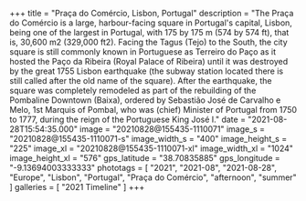 +++
title = "Praça do Comércio, Lisbon, Portugal"
description = "The Praça do Comércio is a large, harbour-facing square in Portugal's capital, Lisbon, being one of the largest in Portugal, with 175 by 175 m (574 by 574 ft), that is, 30,600 m2 (329,000 ft2). Facing the Tagus (Tejo) to the South, the city square is still commonly known in Portuguese as Terreiro do Paço as it hosted the Paço da Ribeira (Royal Palace of Ribeira) until it was destroyed by the great 1755 Lisbon earthquake (the subway station located there is still called after the old name of the square). After the earthquake, the square was completely remodeled as part of the rebuilding of the Pombaline Downtown (Baixa), ordered by Sebastião José de Carvalho e Melo, 1st Marquis of Pombal, who was (chief) Minister of Portugal from 1750 to 1777, during the reign of the Portuguese King José I."
date = "2021-08-28T15:54:35.000"
image = "20210828@155435-1110071"
image_s = "20210828@155435-1110071-s"
image_width_s = "400"
image_height_s = "225"
image_xl = "20210828@155435-1110071-xl"
image_width_xl = "1024"
image_height_xl = "576"
gps_latitude = "38.70835885"
gps_longitude = "-9.13694003333333"
phototags = [ "2021", "2021-08", "2021-08-28", "Europe", "Lisbon", "Portugal", "Praça do Comércio", "afternoon", "summer" ]
galleries = [ "2021 Timeline" ]
+++
